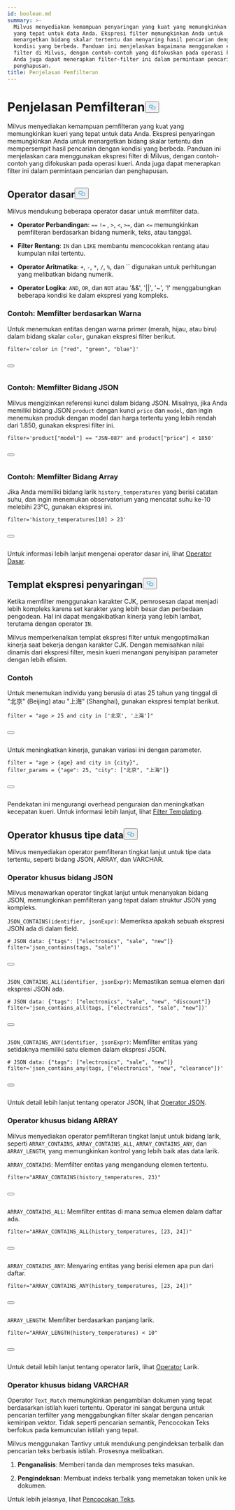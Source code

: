 ```yaml
---
id: boolean.md
summary: >-
  Milvus menyediakan kemampuan penyaringan yang kuat yang memungkinkan kueri
  yang tepat untuk data Anda. Ekspresi filter memungkinkan Anda untuk
  menargetkan bidang skalar tertentu dan menyaring hasil pencarian dengan
  kondisi yang berbeda. Panduan ini menjelaskan bagaimana menggunakan ekspresi
  filter di Milvus, dengan contoh-contoh yang difokuskan pada operasi kueri.
  Anda juga dapat menerapkan filter-filter ini dalam permintaan pencarian dan
  penghapusan.
title: Penjelasan Pemfilteran
---
```

<h1 id="Filtering-Explained​" class="common-anchor-header">Penjelasan Pemfilteran<button data-href="#Filtering-Explained​" class="anchor-icon" translate="no">
      <svg translate="no"
        aria-hidden="true"
        focusable="false"
        height="20"
        version="1.1"
        viewBox="0 0 16 16"
        width="16"
      >
        <path
          fill="#0092E4"
          fill-rule="evenodd"
          d="M4 9h1v1H4c-1.5 0-3-1.69-3-3.5S2.55 3 4 3h4c1.45 0 3 1.69 3 3.5 0 1.41-.91 2.72-2 3.25V8.59c.58-.45 1-1.27 1-2.09C10 5.22 8.98 4 8 4H4c-.98 0-2 1.22-2 2.5S3 9 4 9zm9-3h-1v1h1c1 0 2 1.22 2 2.5S13.98 12 13 12H9c-.98 0-2-1.22-2-2.5 0-.83.42-1.64 1-2.09V6.25c-1.09.53-2 1.84-2 3.25C6 11.31 7.55 13 9 13h4c1.45 0 3-1.69 3-3.5S14.5 6 13 6z"
        ></path>
      </svg>
    </button></h1><p>Milvus menyediakan kemampuan pemfilteran yang kuat yang memungkinkan kueri yang tepat untuk data Anda. Ekspresi penyaringan memungkinkan Anda untuk menargetkan bidang skalar tertentu dan mempersempit hasil pencarian dengan kondisi yang berbeda. Panduan ini menjelaskan cara menggunakan ekspresi filter di Milvus, dengan contoh-contoh yang difokuskan pada operasi kueri. Anda juga dapat menerapkan filter ini dalam permintaan pencarian dan penghapusan.</p>
<h2 id="Basic-operators​" class="common-anchor-header">Operator dasar<button data-href="#Basic-operators​" class="anchor-icon" translate="no">
      <svg translate="no"
        aria-hidden="true"
        focusable="false"
        height="20"
        version="1.1"
        viewBox="0 0 16 16"
        width="16"
      >
        <path
          fill="#0092E4"
          fill-rule="evenodd"
          d="M4 9h1v1H4c-1.5 0-3-1.69-3-3.5S2.55 3 4 3h4c1.45 0 3 1.69 3 3.5 0 1.41-.91 2.72-2 3.25V8.59c.58-.45 1-1.27 1-2.09C10 5.22 8.98 4 8 4H4c-.98 0-2 1.22-2 2.5S3 9 4 9zm9-3h-1v1h1c1 0 2 1.22 2 2.5S13.98 12 13 12H9c-.98 0-2-1.22-2-2.5 0-.83.42-1.64 1-2.09V6.25c-1.09.53-2 1.84-2 3.25C6 11.31 7.55 13 9 13h4c1.45 0 3-1.69 3-3.5S14.5 6 13 6z"
        ></path>
      </svg>
    </button></h2><p>Milvus mendukung beberapa operator dasar untuk memfilter data.</p>
<ul>
<li><p><strong>Operator Perbandingan</strong>: <code translate="no">==</code> <code translate="no">!=</code> , <code translate="no">&gt;</code>, <code translate="no">&lt;</code>, <code translate="no">&gt;=</code>, dan <code translate="no">&lt;=</code> memungkinkan pemfilteran berdasarkan bidang numerik, teks, atau tanggal.</p></li>
<li><p><strong>Filter Rentang</strong>: <code translate="no">IN</code> dan <code translate="no">LIKE</code> membantu mencocokkan rentang atau kumpulan nilai tertentu.</p></li>
<li><p><strong>Operator Aritmatika</strong>: <code translate="no">+</code>, <code translate="no">-</code>, <code translate="no">*</code>, <code translate="no">/</code>, <code translate="no">%</code>, dan `` digunakan untuk perhitungan yang melibatkan bidang numerik.</p></li>
<li><p><strong>Operator Logika</strong>: <code translate="no">AND</code>, <code translate="no">OR</code>, dan <code translate="no">NOT</code> atau '&amp;&amp;', '||', '~', '!' menggabungkan beberapa kondisi ke dalam ekspresi yang kompleks.</p></li>
</ul>
<h3 id="Example-Filtering-by-Color​" class="common-anchor-header">Contoh: Memfilter berdasarkan Warna</h3><p>Untuk menemukan entitas dengan warna primer (merah, hijau, atau biru) dalam bidang skalar <code translate="no">color</code>, gunakan ekspresi filter berikut.</p>
<pre><code translate="no" class="language-python"><span class="hljs-built_in">filter</span>=<span class="hljs-string">&#x27;color in [&quot;red&quot;, &quot;green&quot;, &quot;blue&quot;]&#x27;</span>​

<button class="copy-code-btn"></button></code></pre>
<h3 id="Example-Filtering-JSON-Fields​" class="common-anchor-header">Contoh: Memfilter Bidang JSON</h3><p>Milvus mengizinkan referensi kunci dalam bidang JSON. Misalnya, jika Anda memiliki bidang JSON <code translate="no">product</code> dengan kunci <code translate="no">price</code> dan <code translate="no">model</code>, dan ingin menemukan produk dengan model dan harga tertentu yang lebih rendah dari 1.850, gunakan ekspresi filter ini.</p>
<pre><code translate="no" class="language-python"><span class="hljs-built_in">filter</span>=<span class="hljs-string">&#x27;product[&quot;model&quot;] == &quot;JSN-087&quot; and product[&quot;price&quot;] &lt; 1850&#x27;</span>​

<button class="copy-code-btn"></button></code></pre>
<h3 id="Example-Filtering-Array-Fields​" class="common-anchor-header">Contoh: Memfilter Bidang Array</h3><p>Jika Anda memiliki bidang larik <code translate="no">history_temperatures</code> yang berisi catatan suhu, dan ingin menemukan observatorium yang mencatat suhu ke-10 melebihi 23°C, gunakan ekspresi ini.</p>
<pre><code translate="no" class="language-python"><span class="hljs-built_in">filter</span>=<span class="hljs-string">&#x27;history_temperatures[10] &gt; 23&#x27;</span>​

<button class="copy-code-btn"></button></code></pre>
<p>Untuk informasi lebih lanjut mengenai operator dasar ini, lihat <a href="/docs/id/basic-operators.md">Operator Dasar</a>.</p>
<h2 id="Filter-expression-templates​" class="common-anchor-header">Templat ekspresi penyaringan<button data-href="#Filter-expression-templates​" class="anchor-icon" translate="no">
      <svg translate="no"
        aria-hidden="true"
        focusable="false"
        height="20"
        version="1.1"
        viewBox="0 0 16 16"
        width="16"
      >
        <path
          fill="#0092E4"
          fill-rule="evenodd"
          d="M4 9h1v1H4c-1.5 0-3-1.69-3-3.5S2.55 3 4 3h4c1.45 0 3 1.69 3 3.5 0 1.41-.91 2.72-2 3.25V8.59c.58-.45 1-1.27 1-2.09C10 5.22 8.98 4 8 4H4c-.98 0-2 1.22-2 2.5S3 9 4 9zm9-3h-1v1h1c1 0 2 1.22 2 2.5S13.98 12 13 12H9c-.98 0-2-1.22-2-2.5 0-.83.42-1.64 1-2.09V6.25c-1.09.53-2 1.84-2 3.25C6 11.31 7.55 13 9 13h4c1.45 0 3-1.69 3-3.5S14.5 6 13 6z"
        ></path>
      </svg>
    </button></h2><p>Ketika memfilter menggunakan karakter CJK, pemrosesan dapat menjadi lebih kompleks karena set karakter yang lebih besar dan perbedaan pengodean. Hal ini dapat mengakibatkan kinerja yang lebih lambat, terutama dengan operator <code translate="no">IN</code>.</p>
<p>Milvus memperkenalkan templat ekspresi filter untuk mengoptimalkan kinerja saat bekerja dengan karakter CJK. Dengan memisahkan nilai dinamis dari ekspresi filter, mesin kueri menangani penyisipan parameter dengan lebih efisien.</p>
<h3 id="Example​" class="common-anchor-header">Contoh</h3><p>Untuk menemukan individu yang berusia di atas 25 tahun yang tinggal di "北京" (Beijing) atau "上海" (Shanghai), gunakan ekspresi templat berikut.</p>
<pre><code translate="no" class="language-python"><span class="hljs-built_in">filter</span> = <span class="hljs-string">&quot;age &gt; 25 and city in [&#x27;北京&#x27;, &#x27;上海&#x27;]&quot;</span>​

<button class="copy-code-btn"></button></code></pre>
<p>Untuk meningkatkan kinerja, gunakan variasi ini dengan parameter.</p>
<pre><code translate="no" class="language-python"><span class="hljs-built_in">filter</span> = <span class="hljs-string">&quot;age &gt; {age} and city in {city}&quot;</span>,​
filter_params = {<span class="hljs-string">&quot;age&quot;</span>: <span class="hljs-number">25</span>, <span class="hljs-string">&quot;city&quot;</span>: [<span class="hljs-string">&quot;北京&quot;</span>, <span class="hljs-string">&quot;上海&quot;</span>]}​

<button class="copy-code-btn"></button></code></pre>
<p>Pendekatan ini mengurangi overhead penguraian dan meningkatkan kecepatan kueri. Untuk informasi lebih lanjut, lihat <a href="/docs/id/filtering-templating.md">Filter Templating</a>.</p>
<h2 id="Data-type-specific-operators​" class="common-anchor-header">Operator khusus tipe data<button data-href="#Data-type-specific-operators​" class="anchor-icon" translate="no">
      <svg translate="no"
        aria-hidden="true"
        focusable="false"
        height="20"
        version="1.1"
        viewBox="0 0 16 16"
        width="16"
      >
        <path
          fill="#0092E4"
          fill-rule="evenodd"
          d="M4 9h1v1H4c-1.5 0-3-1.69-3-3.5S2.55 3 4 3h4c1.45 0 3 1.69 3 3.5 0 1.41-.91 2.72-2 3.25V8.59c.58-.45 1-1.27 1-2.09C10 5.22 8.98 4 8 4H4c-.98 0-2 1.22-2 2.5S3 9 4 9zm9-3h-1v1h1c1 0 2 1.22 2 2.5S13.98 12 13 12H9c-.98 0-2-1.22-2-2.5 0-.83.42-1.64 1-2.09V6.25c-1.09.53-2 1.84-2 3.25C6 11.31 7.55 13 9 13h4c1.45 0 3-1.69 3-3.5S14.5 6 13 6z"
        ></path>
      </svg>
    </button></h2><p>Milvus menyediakan operator pemfilteran tingkat lanjut untuk tipe data tertentu, seperti bidang JSON, ARRAY, dan VARCHAR.</p>
<h3 id="JSON-field-specific-operators​" class="common-anchor-header">Operator khusus bidang JSON</h3><p>Milvus menawarkan operator tingkat lanjut untuk menanyakan bidang JSON, memungkinkan pemfilteran yang tepat dalam struktur JSON yang kompleks.</p>
<p><code translate="no">JSON_CONTAINS(identifier, jsonExpr)</code>: Memeriksa apakah sebuah ekspresi JSON ada di dalam field.</p>
<pre><code translate="no" class="language-python"># JSON data: {<span class="hljs-string">&quot;tags&quot;</span>: [<span class="hljs-string">&quot;electronics&quot;</span>, <span class="hljs-string">&quot;sale&quot;</span>, <span class="hljs-string">&quot;new&quot;</span>]}​
filter=<span class="hljs-string">&#x27;json_contains(tags, &quot;sale&quot;)&#x27;</span>​

<button class="copy-code-btn"></button></code></pre>
<p><code translate="no">JSON_CONTAINS_ALL(identifier, jsonExpr)</code>: Memastikan semua elemen dari ekspresi JSON ada.</p>
<pre><code translate="no" class="language-python"># JSON data: {<span class="hljs-string">&quot;tags&quot;</span>: [<span class="hljs-string">&quot;electronics&quot;</span>, <span class="hljs-string">&quot;sale&quot;</span>, <span class="hljs-string">&quot;new&quot;</span>, <span class="hljs-string">&quot;discount&quot;</span>]}​
filter=<span class="hljs-string">&#x27;json_contains_all(tags, [&quot;electronics&quot;, &quot;sale&quot;, &quot;new&quot;])&#x27;</span>​

<button class="copy-code-btn"></button></code></pre>
<p><code translate="no">JSON_CONTAINS_ANY(identifier, jsonExpr)</code>: Memfilter entitas yang setidaknya memiliki satu elemen dalam ekspresi JSON.</p>
<pre><code translate="no" class="language-python"># JSON data: {<span class="hljs-string">&quot;tags&quot;</span>: [<span class="hljs-string">&quot;electronics&quot;</span>, <span class="hljs-string">&quot;sale&quot;</span>, <span class="hljs-string">&quot;new&quot;</span>]}​
filter=<span class="hljs-string">&#x27;json_contains_any(tags, [&quot;electronics&quot;, &quot;new&quot;, &quot;clearance&quot;])&#x27;</span>​

<button class="copy-code-btn"></button></code></pre>
<p>Untuk detail lebih lanjut tentang operator JSON, lihat <a href="/docs/id/json-operators.md">Operator JSON</a>.</p>
<h3 id="ARRAY-field-specific-operators​" class="common-anchor-header">Operator khusus bidang ARRAY</h3><p>Milvus menyediakan operator pemfilteran tingkat lanjut untuk bidang larik, seperti <code translate="no">ARRAY_CONTAINS</code>, <code translate="no">ARRAY_CONTAINS_ALL</code>, <code translate="no">ARRAY_CONTAINS_ANY</code>, dan <code translate="no">ARRAY_LENGTH</code>, yang memungkinkan kontrol yang lebih baik atas data larik.</p>
<p><code translate="no">ARRAY_CONTAINS</code>: Memfilter entitas yang mengandung elemen tertentu.</p>
<pre><code translate="no" class="language-python"><span class="hljs-built_in">filter</span>=<span class="hljs-string">&quot;ARRAY_CONTAINS(history_temperatures, 23)&quot;</span>​

<button class="copy-code-btn"></button></code></pre>
<p><code translate="no">ARRAY_CONTAINS_ALL</code>: Memfilter entitas di mana semua elemen dalam daftar ada.</p>
<pre><code translate="no" class="language-python"><span class="hljs-built_in">filter</span>=<span class="hljs-string">&quot;ARRAY_CONTAINS_ALL(history_temperatures, [23, 24])&quot;</span>​

<button class="copy-code-btn"></button></code></pre>
<p><code translate="no">ARRAY_CONTAINS_ANY</code>: Menyaring entitas yang berisi elemen apa pun dari daftar.</p>
<pre><code translate="no" class="language-python"><span class="hljs-built_in">filter</span>=<span class="hljs-string">&quot;ARRAY_CONTAINS_ANY(history_temperatures, [23, 24])&quot;</span>​

<button class="copy-code-btn"></button></code></pre>
<p><code translate="no">ARRAY_LENGTH</code>: Memfilter berdasarkan panjang larik.</p>
<pre><code translate="no" class="language-python"><span class="hljs-built_in">filter</span>=<span class="hljs-string">&quot;ARRAY_LENGTH(history_temperatures) &lt; 10&quot;</span>​

<button class="copy-code-btn"></button></code></pre>
<p>Untuk detail lebih lanjut tentang operator larik, lihat <a href="/docs/id/array-operators.md">Operator</a> Larik.</p>
<h3 id="VARCHAR-field-specific-operators​" class="common-anchor-header">Operator khusus bidang VARCHAR</h3><p>Operator <code translate="no">Text_Match</code> memungkinkan pengambilan dokumen yang tepat berdasarkan istilah kueri tertentu. Operator ini sangat berguna untuk pencarian terfilter yang menggabungkan filter skalar dengan pencarian kemiripan vektor. Tidak seperti pencarian semantik, Pencocokan Teks berfokus pada kemunculan istilah yang tepat.</p>
<p>Milvus menggunakan Tantivy untuk mendukung pengindeksan terbalik dan pencarian teks berbasis istilah. Prosesnya melibatkan.</p>
<ol>
<li><p><strong>Penganalisis</strong>: Memberi tanda dan memproses teks masukan.</p></li>
<li><p><strong>Pengindeksan</strong>: Membuat indeks terbalik yang memetakan token unik ke dokumen.</p></li>
</ol>
<p>Untuk lebih jelasnya, lihat <a href="/docs/id/keyword-match.md">Pencocokan Teks</a>.</p>
